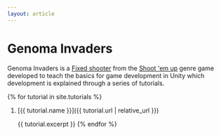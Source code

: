 ```yaml
---
layout: article
---
```


# Genoma Invaders

Genoma Invaders is a [Fixed shooter](https://en.wikipedia.org/wiki/Category:Fixed_shooters) from the [Shoot 'em up](https://en.wikipedia.org/wiki/Shoot_%27em_up) genre game developed to teach the basics for game development in Unity which development is explained through a series of tutorials.

{% for tutorial in site.tutorials %}
1. [{{ tutorial.name }}]({{ tutorial.url | relative_url }})

   {{ tutorial.excerpt }}
{% endfor %}

